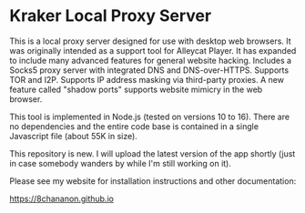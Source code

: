 # Kraker Local Proxy Server

This is a local proxy server designed for use with desktop web browsers. It was originally intended as a support tool for Alleycat Player. It has expanded to include many advanced features for general website hacking. Includes a Socks5 proxy server with integrated DNS and DNS-over-HTTPS. Supports TOR and I2P. Supports IP address masking via third-party proxies. A new feature called "shadow ports" supports website mimicry in the web browser.

This tool is implemented in Node.js (tested on versions 10 to 16). There are no dependencies and the entire code base is contained in a single Javascript file (about 55K in size).

This repository is new. I will upload the latest version of the app shortly (just in case somebody wanders by while I'm still working on it).

Please see my website for installation instructions and other documentation:

https://8chananon.github.io
